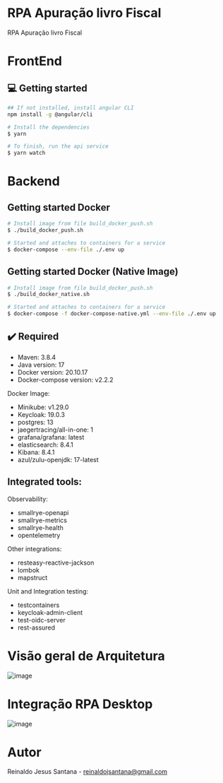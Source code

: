 # RPA Apuração livro Fiscal

RPA Apuração livro Fiscal


# FrontEnd



## 💻 Getting started

```bash
## If not installed, install angular CLI
npm install -g @angular/cli

# Install the dependencies
$ yarn

# To finish, run the api service
$ yarn watch

```


# Backend


## Getting started Docker
```bash
# Install image from file build_docker_push.sh 
$ ./build_docker_push.sh 

# Started and attaches to containers for a service
$ docker-compose --env-file ./.env up
```


## Getting started Docker (Native Image)
```bash
# Install image from file build_docker_push.sh 
$ ./build_docker_native.sh 

# Started and attaches to containers for a service
$ docker-compose -f docker-compose-native.yml --env-file ./.env up
```


## ✔️ Required
* Maven: 3.8.4
* Java version: 17
* Docker version: 20.10.17
* Docker-compose version: v2.2.2


Docker Image:
* Minikube: v1.29.0
* Keycloak: 19.0.3
* postgres: 13
* jaegertracing/all-in-one: 1
* grafana/grafana: latest
* elasticsearch: 8.4.1
* Kibana: 8.4.1
* azul/zulu-openjdk: 17-latest


## Integrated tools:

Observability:

* smallrye-openapi
* smallrye-metrics
* smallrye-health 
* opentelemetry


Other integrations:

* resteasy-reactive-jackson
* lombok
* mapstruct

Unit and Integration testing:
* testcontainers
* keycloak-admin-client
* test-oidc-server
* rest-assured



# Visão geral de Arquitetura
![image](https://user-images.githubusercontent.com/17239827/227523672-783dbcc5-9e64-480e-a54e-b2939f017ccb.png)


# Integração RPA Desktop
![image](https://user-images.githubusercontent.com/17239827/227525867-11a2d1ad-e315-4726-a449-7c3ed648cd75.png)





# Autor
Reinaldo Jesus Santana - reinaldojsantana@gmail.com
